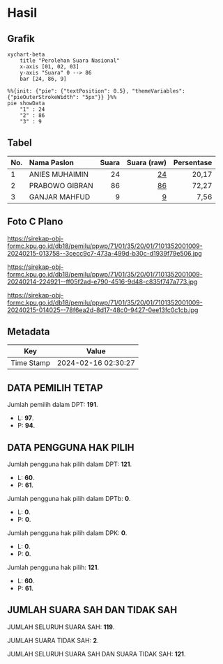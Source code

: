 # Hasil

## Grafik

```mermaid
xychart-beta
    title "Perolehan Suara Nasional"
    x-axis [01, 02, 03]
    y-axis "Suara" 0 --> 86
    bar [24, 86, 9]
```

```mermaid
%%{init: {"pie": {"textPosition": 0.5}, "themeVariables": {"pieOuterStrokeWidth": "5px"}} }%%
pie showData
    "1" : 24
    "2" : 86
    "3" : 9
```

## Tabel

| No. | Nama Paslon    | Suara | Suara (raw) | Persentase |
|:--- |:-------------- | -----:| -----------:| ----------:|
| 1   | ANIES MUHAIMIN | 24    | [24][p-1]   | 20,17      |
| 2   | PRABOWO GIBRAN | 86    | [86][p-2]   | 72,27      |
| 3   | GANJAR MAHFUD  | 9     | [9][p-3]    | 7,56       |


[p-1]: https://github.com/gigit-pemilu/pemilu-2024/blob/main/pilpres/hitung-suara/sub/71-sulawesi-utara/sub/01-bolaang-mongondow/sub/35-dumoga-tengah/sub/2001-ibolian/sub/009-tps/sub/paslon-1.txt
[p-2]: https://github.com/gigit-pemilu/pemilu-2024/blob/main/pilpres/hitung-suara/sub/71-sulawesi-utara/sub/01-bolaang-mongondow/sub/35-dumoga-tengah/sub/2001-ibolian/sub/009-tps/sub/paslon-2.txt
[p-3]: https://github.com/gigit-pemilu/pemilu-2024/blob/main/pilpres/hitung-suara/sub/71-sulawesi-utara/sub/01-bolaang-mongondow/sub/35-dumoga-tengah/sub/2001-ibolian/sub/009-tps/sub/paslon-3.txt

## Foto C Plano

https://sirekap-obj-formc.kpu.go.id/db18/pemilu/ppwp/71/01/35/20/01/7101352001009-20240215-013758--3cecc9c7-473a-499d-b30c-d1939f79e506.jpg

https://sirekap-obj-formc.kpu.go.id/db18/pemilu/ppwp/71/01/35/20/01/7101352001009-20240214-224921--ff05f2ad-e790-4516-9d48-c835f747a773.jpg

https://sirekap-obj-formc.kpu.go.id/db18/pemilu/ppwp/71/01/35/20/01/7101352001009-20240215-014025--78f6ea2d-8d17-48c0-9427-0ee13fc0c1cb.jpg


## Metadata

| Key        | Value               |
| ---------- | ------------------- |
| Time Stamp | 2024-02-16 02:30:27 |


## DATA PEMILIH TETAP

Jumlah pemilih dalam DPT: **191**.
 * L: **97**.
 * P: **94**.

## DATA PENGGUNA HAK PILIH

Jumlah pengguna hak pilih dalam DPT: **121**.
 * L: **60**.
 * P: **61**.

Jumlah pengguna hak pilih dalam DPTb: **0**.
 * L: **0**.
 * P: **0**.

Jumlah pengguna hak pilih dalam DPK: **0**.
 * L: **0**.
 * P: **0**.

Jumlah pengguna hak pilih: **121**.
 * L: **60**.
 * P: **61**.

## JUMLAH SUARA SAH DAN TIDAK SAH

JUMLAH SELURUH SUARA SAH: **119**.

JUMLAH SUARA TIDAK SAH: **2**.

JUMLAH SELURUH SUARA SAH DAN SUARA TIDAK SAH: **121**.


